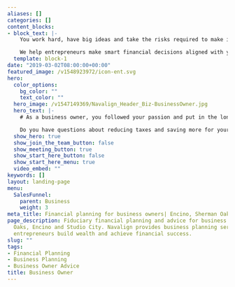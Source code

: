 ```yaml
---
aliases: []
categories: []
content_blocks:
- block_text: |-
    You work hard, have big ideas and take the risks required to make it all happen for your business. We believe you deserve a team of financial experts who understand the complexities of investing and financial planning for business owners like you.

    We help entrepreneurs make smart financial decisions aligned with your life goals. We’d like to share how you can benefit from our wealth of experience helping entrepreneurs achieve a successful outcome for the time and capital they invest in their business.
  template: block-1
date: "2019-03-02T08:00:00+00:00"
featured_image: /v1548923972/icon-ent.svg
hero:
  color_options:
    bg_color: ""
    text_color: ""
  hero_image: /v1547149369/Navalign_Header_Biz-BusinessOwner.jpg
  hero_text: |-
    # As a business owner, you followed your passion and put in the long hours it takes to be successful. Along with that success comes a unique set of financial challenges and opportunities. 

    Do you have questions about reducing taxes and saving more for your future? Interested in growing your business value and developing an exit plan? These are just some of the questions we address as we help business owners organize their financial life and build wealth. As your financial advocate we collaborate with your accountants, attorneys and your team of other trusted advisors, ensuring your best interest always comes first.
  show_hero: true
  show_join_the_team_button: false
  show_meeting_button: true
  show_start_here_button: false
  show_start_here_menu: true
  video_embed: ""
keywords: []
layout: landing-page
menu:
  SalesFunnel:
    parent: Business
    weight: 3
meta_title: Financial planning for business owners| Encino, Sherman Oaks
page_description: Fiduciary financial planning and advice for business owners in Sherman
  Oaks, Encino and Studio City. Navalign provides business planning services to help
  entrepreneurs build wealth and achieve financial success.
slug: ""
tags:
- Financial Planning
- Business Planning
- Business Owner Advice
title: Business Owner
---
```

